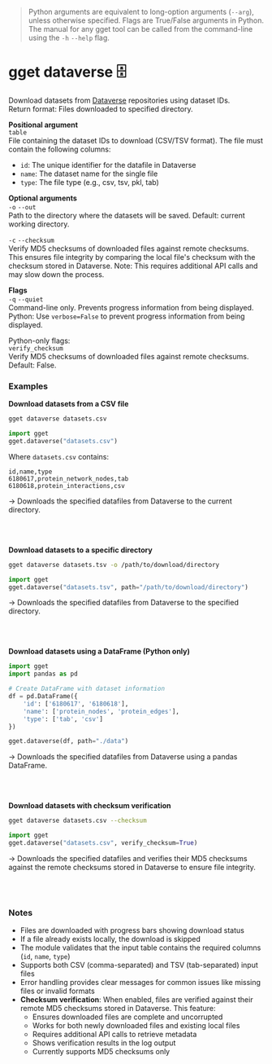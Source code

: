 > Python arguments are equivalent to long-option arguments (`--arg`), unless otherwise specified. Flags are True/False arguments in Python. The manual for any gget tool can be called from the command-line using the `-h` `--help` flag.  
# gget dataverse 🗄️
Download datasets from [Dataverse](https://dataverse.harvard.edu/) repositories using dataset IDs.  
Return format: Files downloaded to specified directory.

**Positional argument**  
`table`  
File containing the dataset IDs to download (CSV/TSV format). The file must contain the following columns:
- `id`: The unique identifier for the datafile in Dataverse
- `name`: The dataset name for the single file
- `type`: The file type (e.g., csv, tsv, pkl, tab)

**Optional arguments**  
`-o` `--out`    
Path to the directory where the datasets will be saved. Default: current working directory.

`-c` `--checksum`  
Verify MD5 checksums of downloaded files against remote checksums. This ensures file integrity by comparing the local file's checksum with the checksum stored in Dataverse. Note: This requires additional API calls and may slow down the process.

**Flags**   
`-q` `--quiet`   
Command-line only. Prevents progress information from being displayed.  
Python: Use `verbose=False` to prevent progress information from being displayed.

Python-only flags:  
`verify_checksum`  
Verify MD5 checksums of downloaded files against remote checksums. Default: False.
  
  
### Examples

**Download datasets from a CSV file**

```bash
gget dataverse datasets.csv
```

```python
import gget
gget.dataverse("datasets.csv")
```

Where `datasets.csv` contains:
```
id,name,type
6180617,protein_network_nodes,tab
6180618,protein_interactions,csv
```

&rarr; Downloads the specified datafiles from Dataverse to the current directory.

<br/><br/>

**Download datasets to a specific directory**

```bash
gget dataverse datasets.tsv -o /path/to/download/directory
```

```python
import gget
gget.dataverse("datasets.tsv", path="/path/to/download/directory")
```

&rarr; Downloads the specified datafiles from Dataverse to the specified directory.

<br/><br/>

**Download datasets using a DataFrame (Python only)**

```python
import gget
import pandas as pd

# Create DataFrame with dataset information
df = pd.DataFrame({
    'id': ['6180617', '6180618'],
    'name': ['protein_nodes', 'protein_edges'],
    'type': ['tab', 'csv']
})

gget.dataverse(df, path="./data")
```

&rarr; Downloads the specified datafiles from Dataverse using a pandas DataFrame.

<br/><br/>

**Download datasets with checksum verification**

```bash
gget dataverse datasets.csv --checksum
```

```python
import gget
gget.dataverse("datasets.csv", verify_checksum=True)
```

&rarr; Downloads the specified datafiles and verifies their MD5 checksums against the remote checksums stored in Dataverse to ensure file integrity.

<br/><br/>

### Notes

- Files are downloaded with progress bars showing download status
- If a file already exists locally, the download is skipped
- The module validates that the input table contains the required columns (`id`, `name`, `type`)
- Supports both CSV (comma-separated) and TSV (tab-separated) input files
- Error handling provides clear messages for common issues like missing files or invalid formats
- **Checksum verification**: When enabled, files are verified against their remote MD5 checksums stored in Dataverse. This feature:
  - Ensures downloaded files are complete and uncorrupted
  - Works for both newly downloaded files and existing local files  
  - Requires additional API calls to retrieve metadata
  - Shows verification results in the log output
  - Currently supports MD5 checksums only
